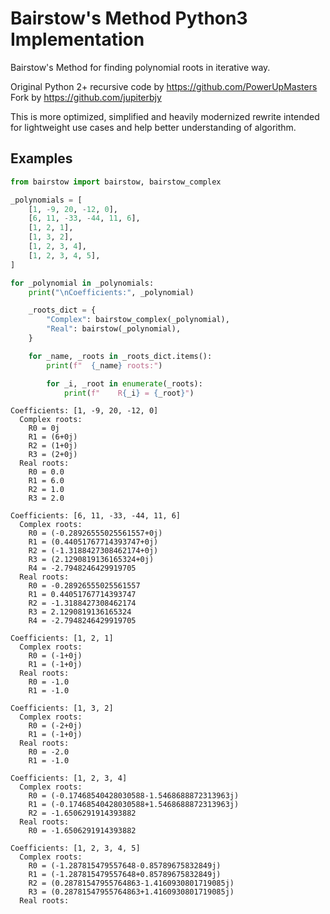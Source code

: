 # Bairstow's Method Python3 Implementation

Bairstow's Method for finding polynomial roots in iterative way.

Original Python 2+ recursive code by https://github.com/PowerUpMasters  
Fork by https://github.com/jupiterbjy

This is more optimized, simplified and heavily modernized rewrite
intended for lightweight use cases and help better understanding of algorithm.


## Examples

```python
from bairstow import bairstow, bairstow_complex

_polynomials = [
    [1, -9, 20, -12, 0],
    [6, 11, -33, -44, 11, 6],
    [1, 2, 1],
    [1, 3, 2],
    [1, 2, 3, 4],
    [1, 2, 3, 4, 5],
]

for _polynomial in _polynomials:
    print("\nCoefficients:", _polynomial)

    _roots_dict = {
        "Complex": bairstow_complex(_polynomial),
        "Real": bairstow(_polynomial),
    }

    for _name, _roots in _roots_dict.items():
        print(f"  {_name} roots:")

        for _i, _root in enumerate(_roots):
            print(f"    R{_i} = {_root}")
```

```text
Coefficients: [1, -9, 20, -12, 0]
  Complex roots:
    R0 = 0j
    R1 = (6+0j)
    R2 = (1+0j)
    R3 = (2+0j)
  Real roots:
    R0 = 0.0
    R1 = 6.0
    R2 = 1.0
    R3 = 2.0

Coefficients: [6, 11, -33, -44, 11, 6]
  Complex roots:
    R0 = (-0.28926555025561557+0j)
    R1 = (0.44051767714393747+0j)
    R2 = (-1.3188427308462174+0j)
    R3 = (2.1290819136165324+0j)
    R4 = -2.7948246429919705
  Real roots:
    R0 = -0.28926555025561557
    R1 = 0.44051767714393747
    R2 = -1.3188427308462174
    R3 = 2.1290819136165324
    R4 = -2.7948246429919705

Coefficients: [1, 2, 1]
  Complex roots:
    R0 = (-1+0j)
    R1 = (-1+0j)
  Real roots:
    R0 = -1.0
    R1 = -1.0

Coefficients: [1, 3, 2]
  Complex roots:
    R0 = (-2+0j)
    R1 = (-1+0j)
  Real roots:
    R0 = -2.0
    R1 = -1.0

Coefficients: [1, 2, 3, 4]
  Complex roots:
    R0 = (-0.17468540428030588-1.5468688872313963j)
    R1 = (-0.17468540428030588+1.5468688872313963j)
    R2 = -1.6506291914393882
  Real roots:
    R0 = -1.6506291914393882

Coefficients: [1, 2, 3, 4, 5]
  Complex roots:
    R0 = (-1.287815479557648-0.85789675832849j)
    R1 = (-1.287815479557648+0.85789675832849j)
    R2 = (0.28781547955764863-1.4160930801719085j)
    R3 = (0.28781547955764863+1.4160930801719085j)
  Real roots:
```
